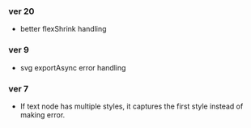 ### ver 20
- better flexShrink handling

### ver 9
- svg exportAsync error handling

### ver 7
- If text node has multiple styles, it captures the first style instead of making error.

